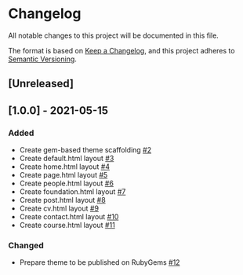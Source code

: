 # Changelog

All notable changes to this project will be documented in this file.

The format is based on [Keep a Changelog](https://keepachangelog.com/en/1.0.0/),
and this project adheres to [Semantic Versioning](https://semver.org/spec/v2.0.0.html).

## [Unreleased]

## [1.0.0] - 2021-05-15

### Added
- Create gem-based theme scaffolding [#2](https://github.com/LeNPaul/academic/issues/2)
- Create default.html layout [#3](https://github.com/LeNPaul/academic/issues/3)
- Create home.html layout [#4](https://github.com/LeNPaul/academic/issues/4)
- Create page.html layout [#5](https://github.com/LeNPaul/academic/issues/5)
- Create people.html layout [#6](https://github.com/LeNPaul/academic/issues/6)
- Create foundation.html layout [#7](https://github.com/LeNPaul/academic/issues/7)
- Create post.html layout [#8](https://github.com/LeNPaul/academic/issues/8)
- Create cv.html layout [#9](https://github.com/LeNPaul/academic/issues/9)
- Create contact.html layout [#10](https://github.com/LeNPaul/academic/issues/10)
- Create course.html layout [#11](https://github.com/LeNPaul/academic/issues/11)

### Changed
- Prepare theme to be published on RubyGems [#12](https://github.com/LeNPaul/academic/issues/12)
